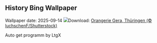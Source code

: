 ## History Bing Wallpaper
Wallpaper date: 2025-09-14
![](https://www.bing.com/th?id=OHR.GeraOrangerie_DE-DE0955611584_UHD.jpg&w=1000)Download: [Orangerie Gera, Thüringen (© luchschenF/Shutterstock)](https://www.bing.com/th?id=OHR.GeraOrangerie_DE-DE0955611584_UHD.jpg)

Auto get programm by LtgX
